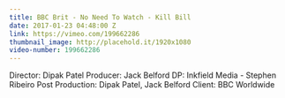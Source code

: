 ```yaml
---
title: BBC Brit - No Need To Watch - Kill Bill
date: 2017-01-23 04:48:00 Z
link: https://vimeo.com/199662286
thumbnail_image: http://placehold.it/1920x1080
video-number: 199662286
---
```


Director: Dipak Patel
Producer: Jack Belford
DP: Inkfield Media - Stephen Ribeiro
Post Production: Dipak Patel, Jack Belford
Client: BBC Worldwide